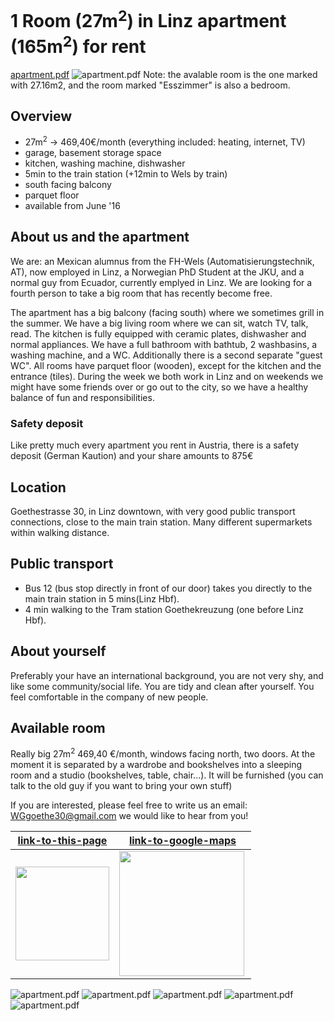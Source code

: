 # 1 Room (27m<sup>2</sup>) in Linz apartment (165m<sup>2</sup>) for rent
[apartment.pdf](http://tituman.github.io/tituman/docs/Goetestr30.pdf)
![apartment.pdf](http://tituman.github.io/tituman/docs/Goetestr30.png)
Note: the avalable room is the one marked with 27.16m2, and the room marked "Esszimmer" is also a bedroom.

## Overview
- 27m<sup>2</sup> &rarr; 469,40&euro;/month (everything included: heating, internet, TV)
- garage, basement storage space
- kitchen, washing machine, dishwasher
- 5min to the train station (+12min to Wels by train)
- south facing balcony
- parquet floor
- available from June '16

## About us and the apartment
We are: an Mexican alumnus from the FH-Wels (Automatisierungstechnik, AT), now employed in Linz, a Norwegian PhD Student at the JKU, and a normal guy from Ecuador, currently emplyed in Linz. We are looking for a fourth person to take a big room that has recently become free.

The apartment has a big balcony (facing south) where we sometimes grill in the summer. We have a big living room where we can sit, watch TV, talk, read. The kitchen is fully equipped with ceramic plates, dishwasher and normal appliances. We have a full bathroom with bathtub, 2 washbasins, a washing machine, and a WC. Additionally there is a second separate "guest WC". All rooms have parquet floor (wooden), except for the kitchen and the entrance (tiles). During the week we both work in Linz and on weekends we might have some friends over or go out to the city, so we have a healthy balance of fun and responsibilities.

### Safety deposit
Like pretty much every apartment you rent in Austria, there is a safety deposit (German Kaution) and your share amounts to 875&euro;

## Location
Goethestrasse 30, in Linz downtown, with very good public transport connections, close to the main train station. Many different supermarkets within walking distance.

## Public transport
- Bus 12 (bus stop directly in front of our door) takes you directly to the main train station in 5 mins(Linz Hbf).
- 4 min walking to the Tram station Goethekreuzung (one before Linz Hbf).

## About yourself
Preferably your have an international background, you are not very shy, and like some community/social life. You are tidy and clean after yourself. You feel comfortable in the company of new people.

## Available room
Really big 27m<sup>2</sup> 469,40 &euro;/month, windows facing north, two doors. At the moment it is separated by a wardrobe and bookshelves into a sleeping room and a studio (bookshelves, table, chair...). It will  be furnished (you can talk to the old guy if you want to bring your own stuff)

If you are interested, please feel free to write us an email: WGgoethe30@gmail.com we would like to hear from you!


[link-to-this-page](http://tituman.github.io/tituman/) | [link-to-google-maps](https://www.google.at/maps/place/Goethestraße+30,+4020+Linz/@48.297191,14.2964186,19z/data=!3m1!4b1!4m2!3m1!1s0x4773979180a408e9:0x913ad712cf1144b9?hl=en)
---|---
<img src="http://tituman.github.io/tituman/docs/qrcode.png" align="center" height="150"> | <img src="http://tituman.github.io/tituman/docs/qrcode.jpeg" align="left" height="200">

![apartment.pdf](http://tituman.github.io/tituman/images/DSCF0898.JPG)
![apartment.pdf](http://tituman.github.io/tituman/images/DSCF0899.JPG)
![apartment.pdf](http://tituman.github.io/tituman/images/DSCF0901.JPG)
![apartment.pdf](http://tituman.github.io/tituman/images/DSCF0902.JPG)
![apartment.pdf](http://tituman.github.io/tituman/images/DSCF0906.JPG)
